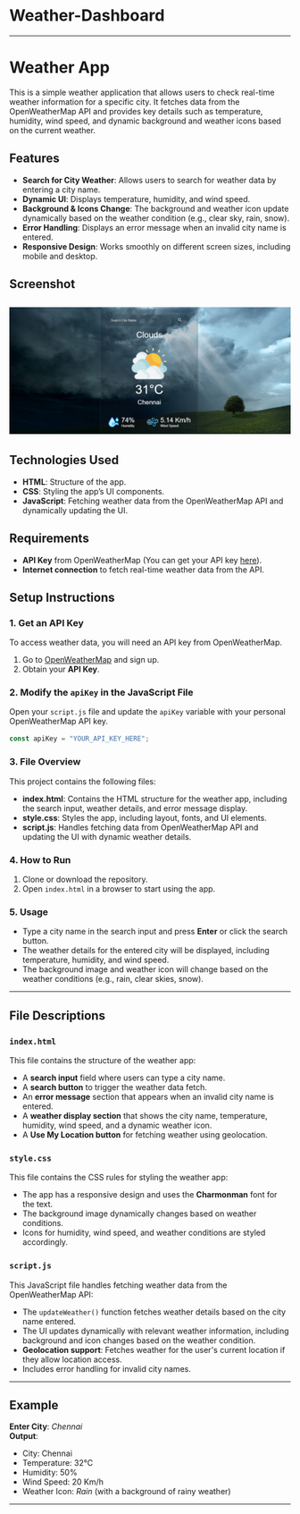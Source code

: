 # Weather-Dashboard
---

# Weather App

This is a simple weather application that allows users to check real-time weather information for a specific city. It fetches data from the OpenWeatherMap API and provides key details such as temperature, humidity, wind speed, and dynamic background and weather icons based on the current weather.

## Features
- **Search for City Weather**: Allows users to search for weather data by entering a city name.
- **Dynamic UI**: Displays temperature, humidity, and wind speed.
- **Background & Icons Change**: The background and weather icon update dynamically based on the weather condition (e.g., clear sky, rain, snow).
- **Error Handling**: Displays an error message when an invalid city name is entered.
- **Responsive Design**: Works smoothly on different screen sizes, including mobile and desktop.
## Screenshot
![Weather App Preview](./images/weatherboard.jpeg)
--

## Technologies Used
- **HTML**: Structure of the app.
- **CSS**: Styling the app’s UI components.
- **JavaScript**: Fetching weather data from the OpenWeatherMap API and dynamically updating the UI.

## Requirements
- **API Key** from OpenWeatherMap (You can get your API key [here](https://openweathermap.org/api)).
- **Internet connection** to fetch real-time weather data from the API.

## Setup Instructions

### 1. Get an API Key
To access weather data, you will need an API key from OpenWeatherMap.

1. Go to [OpenWeatherMap](https://openweathermap.org/api) and sign up.
2. Obtain your **API Key**.

### 2. Modify the `apiKey` in the JavaScript File
Open your `script.js` file and update the `apiKey` variable with your personal OpenWeatherMap API key.

```javascript
const apiKey = "YOUR_API_KEY_HERE";
```

### 3. File Overview
This project contains the following files:
- **index.html**: Contains the HTML structure for the weather app, including the search input, weather details, and error message display.
- **style.css**: Styles the app, including layout, fonts, and UI elements.
- **script.js**: Handles fetching data from OpenWeatherMap API and updating the UI with dynamic weather details.

### 4. How to Run
1. Clone or download the repository.
2. Open `index.html` in a browser to start using the app.

### 5. Usage
- Type a city name in the search input and press **Enter** or click the search button.
- The weather details for the entered city will be displayed, including temperature, humidity, and wind speed.
- The background image and weather icon will change based on the weather conditions (e.g., rain, clear skies, snow).

---

## File Descriptions

### `index.html`
This file contains the structure of the weather app:
- A **search input** field where users can type a city name.
- A **search button** to trigger the weather data fetch.
- An **error message** section that appears when an invalid city name is entered.
- A **weather display section** that shows the city name, temperature, humidity, wind speed, and a dynamic weather icon.
- A **Use My Location button** for fetching weather using geolocation.

### `style.css`
This file contains the CSS rules for styling the weather app:
- The app has a responsive design and uses the **Charmonman** font for the text.
- The background image dynamically changes based on weather conditions.
- Icons for humidity, wind speed, and weather conditions are styled accordingly.

### `script.js`
This JavaScript file handles fetching weather data from the OpenWeatherMap API:
- The `updateWeather()` function fetches weather details based on the city name entered.
- The UI updates dynamically with relevant weather information, including background and icon changes based on the weather condition.
- **Geolocation support**: Fetches weather for the user's current location if they allow location access.
- Includes error handling for invalid city names.

---

## Example

**Enter City**: *Chennai*  
**Output**:  
- City: Chennai  
- Temperature: 32°C  
- Humidity: 50%  
- Wind Speed: 20 Km/h  
- Weather Icon: *Rain* (with a background of rainy weather)

---




